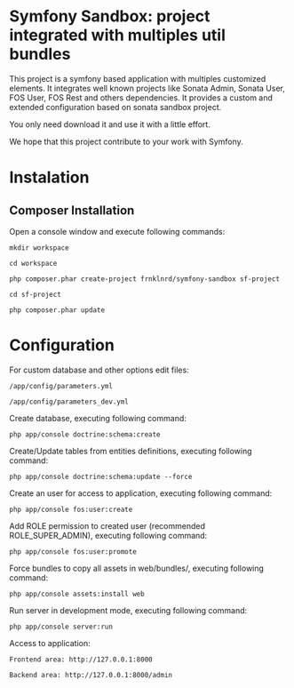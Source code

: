 # Symfony Sandbox: project integrated with multiples util bundles

This project is a symfony based application with multiples customized elements. It integrates well known projects like Sonata Admin, Sonata User, FOS User, FOS Rest and others dependencies. It provides a custom and extended configuration based on sonata sandbox project.

You only need download it and use it with a little effort. 

We hope that this project contribute to your work with Symfony.

# Instalation

Composer Installation
---------------------

Open a console window and execute following commands:

    mkdir workspace

    cd workspace

    php composer.phar create-project frnklnrd/symfony-sandbox sf-project

    cd sf-project

    php composer.phar update


# Configuration

For custom database and other options edit files:

    /app/config/parameters.yml

    /app/config/parameters_dev.yml

Create database, executing following command:

    php app/console doctrine:schema:create

Create/Update tables from entities definitions, executing following command:

    php app/console doctrine:schema:update --force

Create an user for access to application, executing following command:

    php app/console fos:user:create

Add ROLE permission to created user (recommended ROLE_SUPER_ADMIN), executing following command:

    php app/console fos:user:promote

Force bundles to copy all assets in web/bundles/, executing following command:

    php app/console assets:install web

Run server in development mode, executing following command:

    php app/console server:run

Access to application:

    Frontend area: http://127.0.0.1:8000

    Backend area: http://127.0.0.1:8000/admin





